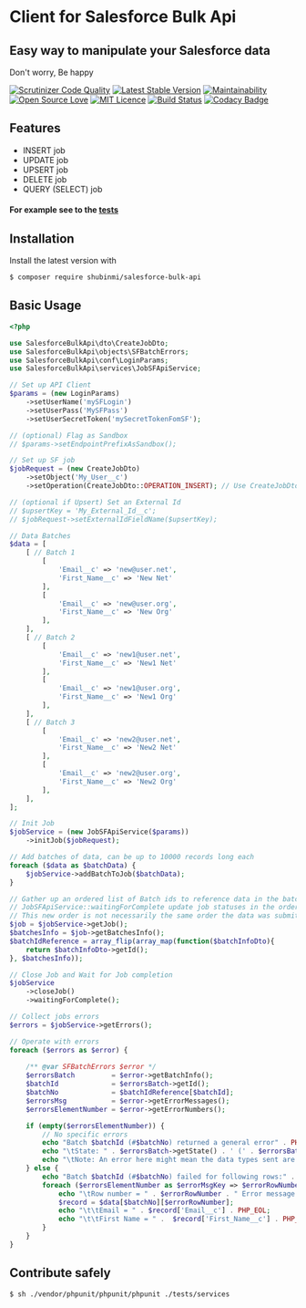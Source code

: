 # Client for Salesforce Bulk Api 
## Easy way to manipulate your Salesforce data

Don't worry, Be happy

[![Scrutinizer Code Quality](https://scrutinizer-ci.com/g/shubinmi/salesforce-bulk-api/badges/quality-score.png?b=master)](https://scrutinizer-ci.com/g/shubinmi/salesforce-bulk-api/?branch=master) [![Latest Stable Version](https://img.shields.io/packagist/v/shubinmi/salesforce-bulk-api.svg)](https://packagist.org/packages/shubinmi/salesforce-bulk-api) [![Maintainability](https://api.codeclimate.com/v1/badges/c892e96e789572222762/maintainability)](https://codeclimate.com/github/shubinmi/salesforce-bulk-api/maintainability) [![Open Source Love](https://badges.frapsoft.com/os/v2/open-source.svg?v=103)](https://github.com/shubinmi/salesforce-bulk-api) [![MIT Licence](https://badges.frapsoft.com/os/mit/mit.svg?v=103)](https://opensource.org/licenses/mit-license.php) [![Build Status](https://travis-ci.org/shubinmi/salesforce-bulk-api.svg?branch=master)](https://travis-ci.org/shubinmi/salesforce-bulk-api) [![Codacy Badge](https://api.codacy.com/project/badge/Grade/f298666aa7424dffab832342af6646db)](https://www.codacy.com/app/shubinmi/salesforce-bulk-api?utm_source=github.com&amp;utm_medium=referral&amp;utm_content=shubinmi/salesforce-bulk-api&amp;utm_campaign=Badge_Grade)

## Features

- INSERT job
- UPDATE job
- UPSERT job
- DELETE job
- QUERY (SELECT) job

#### For example see to the [tests](https://github.com/shubinmi/salesforce-bulk-api/blob/master/tests/services/JobServiceTest.php)

## Installation

Install the latest version with

```bash
$ composer require shubinmi/salesforce-bulk-api
```

## Basic Usage

```php
<?php

use SalesforceBulkApi\dto\CreateJobDto;
use SalesforceBulkApi\objects\SFBatchErrors;
use SalesforceBulkApi\conf\LoginParams;
use SalesforceBulkApi\services\JobSFApiService;

// Set up API Client
$params = (new LoginParams)
    ->setUserName('mySFLogin')
    ->setUserPass('MySFPass')
    ->setUserSecretToken('mySecretTokenFomSF');

// (optional) Flag as Sandbox
// $params->setEndpointPrefixAsSandbox();

// Set up SF job
$jobRequest = (new CreateJobDto)
    ->setObject('My_User__c')
    ->setOperation(CreateJobDto::OPERATION_INSERT); // Use CreateJobDto::OPERATION_UPSERT for upsert operation

// (optional if Upsert) Set an External Id
// $upsertKey = 'My_External_Id__c';
// $jobRequest->setExternalIdFieldName($upsertKey);

// Data Batches
$data = [
    [ // Batch 1
        [
            'Email__c' => 'new@user.net',
            'First_Name__c' => 'New Net'
        ],
        [
            'Email__c' => 'new@user.org',
            'First_Name__c' => 'New Org'
        ],
    ],
    [ // Batch 2
        [
            'Email__c' => 'new1@user.net',
            'First_Name__c' => 'New1 Net'
        ],
        [
            'Email__c' => 'new1@user.org',
            'First_Name__c' => 'New1 Org'
        ],
    ],
    [ // Batch 3
        [
            'Email__c' => 'new2@user.net',
            'First_Name__c' => 'New2 Net'
        ],
        [
            'Email__c' => 'new2@user.org',
            'First_Name__c' => 'New2 Org'
        ],
    ],
];

// Init Job
$jobService = (new JobSFApiService($params))
    ->initJob($jobRequest);

// Add batches of data, can be up to 10000 records long each
foreach ($data as $batchData) {
    $jobService->addBatchToJob($batchData);
}

// Gather up an ordered list of Batch ids to reference data in the batch, specifically on error handling
// JobSFApiService::waitingForComplete update job statuses in the order returned from Salesforce
// This new order is not necessarily the same order the data was submitted in making referencing the original data difficult
$job = $jobService->getJob();
$batchesInfo = $job->getBatchesInfo();
$batchIdReference = array_flip(array_map(function($batchInfoDto){
    return $batchInfoDto->getId();
}, $batchesInfo));

// Close Job and Wait for Job completion
$jobService
    ->closeJob()
    ->waitingForComplete();

// Collect jobs errors
$errors = $jobService->getErrors();

// Operate with errors
foreach ($errors as $error) {
    
    /** @var SFBatchErrors $error */
    $errorsBatch         = $error->getBatchInfo();
    $batchId             = $errorsBatch->getId();
    $batchNo             = $batchIdReference[$batchId];
    $errorsMsg           = $error->getErrorMessages();
    $errorsElementNumber = $error->getErrorNumbers();

    if (empty($errorsElementNumber)) {
        // No specific errors
        echo "Batch $batchId (#$batchNo) returned a general error" . PHP_EOL;
        echo "\tState: " . $errorsBatch->getState() . ' (' . $errorsBatch->getStateMessage() . ')' . PHP_EOL;
        echo "\tNote: An error here might mean the data types sent are incorrect (eg \"0\" vs 0/false)." . PHP_EOL;
    } else {
        echo "Batch $batchId (#$batchNo) failed for following rows:" . PHP_EOL;
        foreach ($errorsElementNumber as $errorMsgKey => $errorRowNumber) {
            echo "\tRow number = " . $errorRowNumber . " Error message = " . $errorsMsg[$errorMsgKey] . PHP_EOL;
            $record = $data[$batchNo][$errorRowNumber];
            echo "\t\tEmail = " . $record['Email__c'] . PHP_EOL;
            echo "\t\tFirst Name = " .  $record['First_Name__c'] . PHP_EOL;
        }
    }
}
```

## Contribute safely

```bash
$ sh ./vendor/phpunit/phpunit/phpunit ./tests/services
```